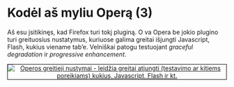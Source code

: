 # Kodėl aš myliu Operą (3)

<p>Aš esu įsitikinęs, kad Firefox turi tokį pluginą. O va Opera be jokio plugino turi greituosius nustatymus, kuriuose galima greitai išjungti Javascript, Flash, kukius viename tab’e. Velniškai patogu testuojant <dfn title="tvarkingą veikimo nebuvimą">graceful degradation</dfn> ir <dfn title="progresyvų išplėtimą">progressive enhancement</dfn>.</p>
<p style="text-align:center;"><a href="https://www.dominykas.lt/attachments/2009/03/operos-greitieji-nustymai.html" rel="attachment wp-att-89" title="Operos greitieji nustymai - leidžia greitai atjungti (testavimo ar kitiems poreikiams) kukius, Javascript, Flash ir kt."><img src="https://www.dominykas.lt/uploads/2009/03/greitieji-nustatymai.png" alt="Operos greitieji nustymai - leidžia greitai atjungti (testavimo ar kitiems poreikiams) kukius, Javascript, Flash ir kt." style="border:1px solid #000;"></a></p>